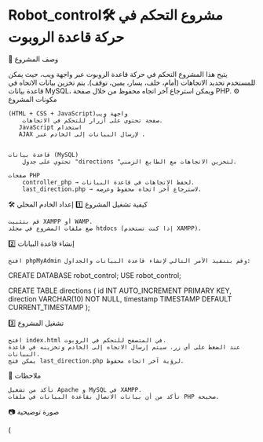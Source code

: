 # Robot_control🛠 مشروع التحكم في حركة قاعدة الروبوت
📌 وصف المشروع

يتيح هذا المشروع التحكم في حركة قاعدة الروبوت عبر واجهة ويب، حيث يمكن للمستخدم تحديد الاتجاهات (أمام، خلف، يسار، يمين، توقف). يتم تخزين بيانات الاتجاه في قاعدة بيانات MySQL، ويمكن استرجاع آخر اتجاه محفوظ من خلال صفحة PHP.
⚙️ مكونات المشروع

    (HTML + CSS + JavaScript)واجهة ويب
        صفحة تحتوي على أزرار للتحكم في الاتجاهات.
       JavaScript استخدام  
       AJAX لإرسال البيانات إلى الخادم عبر .
        

    قاعدة بيانات (MySQL)
        تحتوي على جدول "directions "لتخزين الاتجاهات مع الطابع الزمني.

    صفحات PHP
        controller_php → لحفظ الاتجاهات في قاعدة البيانات.
        last_direction.php → لاسترجاع آخر اتجاه محفوظ وعرضه.

🛠 كيفية تشغيل المشروع
1️⃣ إعداد الخادم المحلي

    قم بتثبيت XAMPP أو WAMP.
    ضع ملفات المشروع في مجلد htdocs (إذا كنت تستخدم XAMPP).

2️⃣ إنشاء قاعدة البيانات

    افتح phpMyAdmin وقم بتنفيذ الأمر التالي لإنشاء قاعدة البيانات والجداول:

CREATE DATABASE robot_control;
USE robot_control;

CREATE TABLE directions (
    id INT AUTO_INCREMENT PRIMARY KEY,
    direction VARCHAR(10) NOT NULL,
    timestamp TIMESTAMP DEFAULT CURRENT_TIMESTAMP
);

3️⃣ تشغيل المشروع

    افتح index.html في المتصفح للتحكم في الروبوت.
    عند الضغط على أي زر، سيتم إرسال الاتجاه إلى الخادم وتخزينه في قاعدة البيانات.
    يمكن فتح last_direction.php لرؤية آخر اتجاه محفوظ.

📌 ملاحظات

    تأكد من تشغيل Apache و MySQL في XAMPP.
    تأكد من أن بيانات الاتصال بقاعدة البيانات في ملفات PHP صحيحة.

📷 صورة توضيحية

(
